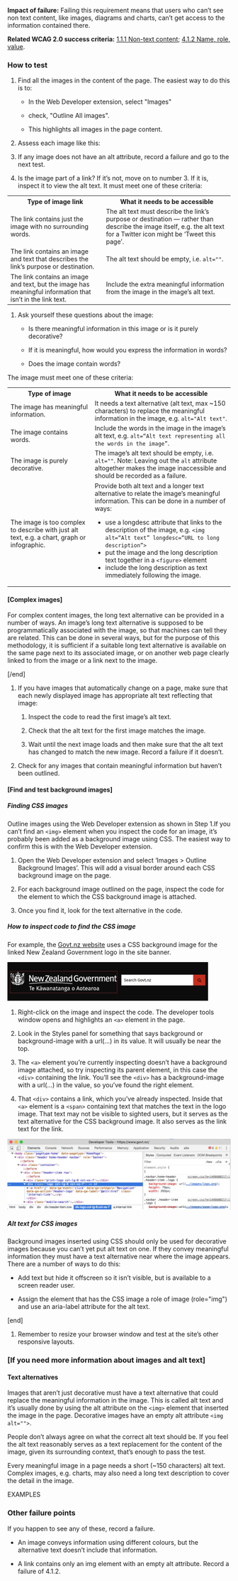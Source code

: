 **Impact of failure:** Failing this requirement means that users who can’t see non text content, like images, diagrams and charts, can’t get access to the information contained there.

**Related WCAG 2.0 success criteria:** [1.1.1 Non-text content](https://www.w3.org/TR/UNDERSTANDING-WCAG20/text-equiv-all.html); [4.1.2 Name, role, value](https://www.w3.org/TR/UNDERSTANDING-WCAG20/ensure-compat-rsv.html).

### How to test

1. Find all the images in the content of the page. The easiest way to do this is to:

    *  In the Web Developer extension, select "Images"

    * check, "Outline All images". 

    * This highlights all images in the page content.

1. Assess each image like this:

1. If any image does not have an alt attribute, record a failure and go to the next test.

2. Is the image part of a link? If it’s not, move on to number 3. If it is, inspect it to view the alt text. It must meet one of these criteria:

<table>
  <tr>
    <th>Type of image link</th>
    <th>What it needs to be accessible</th>
  </tr>
  <tr>
    <td>The link contains just the image with no surrounding words.
 </td>
    <td>The alt text must describe the link’s purpose or destination — rather than describe the image itself, e.g. the alt text for a Twitter icon might be ‘Tweet this page’.</td>
  </tr>
  <tr>
    <td>The link contains an image and text that describes the link’s purpose or destination.</td>
    <td>The alt text should be empty, i.e. <code>alt=""</code>.</td>
  </tr>
  <tr>
    <td>The link contains an image and text, but the image has meaningful information that isn’t in the link text.</td>
    <td>Include the extra meaningful information from the image in the image’s alt text.</td>
  </tr>
</table>


1. Ask yourself these questions about the image:

    * Is there meaningful information in this image or is it purely decorative?

    * If it is meaningful, how would you express the information in words?

    * Does the image contain words?

The image must meet one of these criteria:

<table>
  <tr>
    <th>Type of image</th>
    <th>What it needs to be accessible</th>
  </tr>
  <tr>
    <td>The image has meaningful information.</td>
    <td>It needs a text alternative (alt text, max ~150 characters) to replace the meaningful information in the image, e.g. <code>alt="Alt text"</code>.</td>
  </tr>
  <tr>
    <td>The image contains words.</td>
    <td>Include the words in the image in the image’s alt text, e.g. <code>alt=“Alt text representing all the words in the image”</code>.</td>
  </tr>
  <tr>
    <td>The image is purely decorative.</td>
    <td>The image’s alt text should be empty, i.e. <code>alt=""</code>. Note: Leaving out the <code>alt</code> attribute altogether makes the image inaccessible and should be recorded as a failure.</td>
  </tr>
  <tr>
    <td>The image is too complex to describe with just alt text, e.g. a chart, graph or infographic.</td>
    <td>Provide both alt text and a longer text alternative to relate the image’s meaningful information. This can be done in a number of ways:
      <ul>
        <li>use a longdesc attribute that links to the description of the image, e.g. <code>&lt;img alt=“Alt text” longdesc=“URL to long description”&gt;</code></li>
        <li>put the image and the long description text together in a <code>&lt;figure&gt;</code> element</li>
        <li>include the long description as text immediately following the image.</li>
      </ul>
    </td>
  </tr>
</table>

#### [Complex images]

For complex content images, the long text alternative can be provided in a number of ways. An image’s long text alternative is supposed to be programmatically associated with the image, so that machines can tell they are related. This can be done in several ways, but for the purpose of this methodology, it is sufficient if a suitable long text alternative is available on the same page next to its associated image, or on another web page clearly linked to from the image or a link next to the image.

[/end]

1. If you have images that automatically change on a page, make sure that each newly displayed image has appropriate alt text reflecting that image:

    1. Inspect the code to read the first image’s alt text.

    2. Check that the alt text for the first image matches the image.

    3. Wait until the next image loads and then make sure that the alt text has changed to match the new image. Record a failure if it doesn’t.

2. Check for any images that contain meaningful information but haven’t been outlined. 

#### [Find and test background images]

##### Finding CSS images

Outline images using the Web Developer extension as shown in Step 1.If you can’t find an `<img>` element when you inspect the code for an image, it’s probably been added as a background image using CSS.  The easiest way to confirm this is with the Web Developer extension. 

1. Open the Web Developer extension and select ‘Images > Outline Background Images’.  This will add a visual border around each CSS background image on the page. 

2. For each background image outlined on the page, inspect the code for the element to which the CSS background image is attached.

3. Once you find it, look for the text alternative in the code.

##### How to inspect code to find the CSS image

For example, the [Govt.nz website](https://www.govt.nz/) uses a CSS background image for the linked New Zealand Government logo in the site banner.

![Govt.nz website with New Zealand Government logo outlined with a red box](/assets/img/gnz-css-img.jpg)

1. Right-click on the image and inspect the code. The developer tools window opens and highlights an `<a>` element in the page.

2. Look in the Styles panel for something that says background or background-image with a url(...) in its value. It will usually be near the top.

3. The `<a>` element you’re currently inspecting doesn’t have a background image attached, so try inspecting its parent element, in this case the `<div>` containing the link. You’ll see the `<div>` has a background-image with a url(...) in the value, so you’ve found the right element.

4. That `<div>` contains a link, which you’ve already inspected. Inside that `<a>` element is a `<span>` containing text that matches the text in the logo image. That text may not be visible to sighted users, but it serves as the text alternative for the CSS background image. It also serves as the link text for the link.

![Screenshot showing source and CSS code in Inspector](/assets/img/img-inspect.jpg)

##### Alt text for CSS images

Background images inserted using CSS should only be used for decorative images because you can’t yet put alt text on one. If they convey meaningful information they must have a text alternative near where the image appears. There are a number of ways to do this:

* Add text but hide it offscreen so it isn’t visible, but is available to a screen reader user.

* Assign the element that has the CSS image a role of image (role="img") and use an aria-label attribute for the alt text.

[end]

1. Remember to resize your browser window and test at the site’s other responsive layouts.

### [If you need more information about images and alt text]

#### Text alternatives

Images that aren’t just decorative must have a text alternative that could replace the meaningful information in the image. This is called alt text and it’s usually done by using the alt attribute on the `<img>` element that inserted the image in the page. Decorative images have an empty alt attribute `<img alt="">`.

People don’t always agree on what the correct alt text should be.  If you feel the alt text reasonably serves as a text replacement for the content of the image, given its surrounding context, that’s enough to pass the test.

Every meaningful image in a page needs a short (~150 characters) alt text. Complex images, e.g. charts, may also need a long text description to cover the detail in the image.

EXAMPLES

### Other failure points

If you happen to see any of these, record a failure.

* An image conveys information using different colours, but the alternative text doesn’t include that information.

* A link contains only an img element with an empty alt attribute. Record a failure of 4.1.2.
